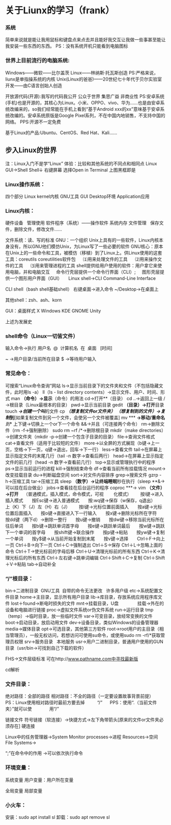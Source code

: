 # 关于Liunx的学习（frank）


### 系统
简单来说就是能让我用鼠标和键盘点来点去并且能好我交互让我做一些事甚至能让我安装一些东西的东西。
      PS：没有系统开机只能看到电脑图标

### 世界上目前流行的电脑系统:
Windows——微软——比尔盖茨
Linux——林纳斯·托瓦斯创造
      PS:严格来说，liunx是单指操系统的内核
Unix(Linux的爸爸)——20世纪七十年代于贝尔实验室开发——由C语言创始人创造

开放源代码(开源):我写的代码我公开 公众于世界 集思广益 非商业性
      PS:安卓系统(手机)也是开源的，其核心为Linux。小米、OPPO、vivo、华为……也是由安卓系统改编来的，so我们经常能在手机上看到“基于Android xxx的xx”意味基于安卓系统改编的。安卓系统原版是Google Pixel系列，不在中国内地销售，不支持中国的网络。
      PPS:开源不一定免费

基于Linux的产品:Ubuntu、CentOS、Red Hat、Kali……

## 步入Linux的世界
注：Linux入门不是学“Linux”
体验：比较和其他系统的不同点和相同点
Linux GUI→Shell
Shell↓
右键屏幕
选择Open in Terminal
上图黑框即是


### Linux操作系统：
四个部分
Linux kernel内核
GNU工具
GUI Desktop环境
Application应用

### Linux内核：
硬件设备   管理使用
软件程序（系统）——操作软件
系统内存
文件管理   保存文件，删除文件，修改文件……

文件系统：读、写的标准
GNU：一个组织
Unix上具有的一些软件，Linux内核本身没有，所以GNU他们模仿Unix，为Linux写了一些必要的软件
GNU核心：原本在Unix上的一些命令和工具，被模仿（移植）到了Linux上。供Linux使用的这套工具：coreutils coreutilities软件包
     ⑴用来处理文件的工具
     ⑵用来操作文件的工具
     ⑶用来管理进程的工具
shell提供给用户使用的软件：用户拿它来使用电脑，并和电脑交互
    命令行壳层提供一个命令行界面（CLI）;
    图形壳层提供一个图形用户界面（GUI）
    Linux shell→CLI Command-Line Interface

CLI shell（bash shell基础shell）
右键桌面→进入命令
~/Desktop→在桌面上



其他shell：zsh、ash、korn

GUI：桌面样式
X Windows
KDE
GNOME
Unity

上述为发展史




### shell命令（Linux一切皆文件）
输入命令→执行
 用户名  @  计算机名  在  桌面   [时间]

~ →用户目录/当前所在目录
$ →等待用户输入


### 常见命令：
可搜索“Linux命令查询”网站
ls→显示当前目录下的文件夹和文件（不包括隐藏文件，此时用ls -a）
ll（ls - list directory contents）→显示文件、用户、时间、形式
man **（命令）→显示**（命令）的用法
cd→打开**（目录）
cd ..→返回上一级
/→根目录（Linux最根本的目录）
pwd→显示当前目录
gedit **（目录）→打开**目录
touch ***→创建一个叫***的文件
cp ***（想复制文件or文件夹） **（想复制到的文件）→复制***到**[如果复制文件到另一个文件，会使另一个文件被覆盖]
mv *** **→移动/重命名***到**
上下键→切换上一个or下一个命令
&&→并且（可连接两个命令）
rm→删除文件（rm -f→强制删除）
sudo rm ~rf /*→删除根目录
mkdir（make directories）→创建文件夹（mkdir -p→创建一个包含子目录的目录）
file→查询文件格式
cat→查看文件（适用于比较短的文件）
more→以全屏的方式展现（b键→上一页，空格→下一页，q键→退出，回车→下一行）
less→查看文件
tail→在屏幕上显示指定文件的末尾几行（tail -n 数字→查看后两行）
head→在屏幕上显示指定文件的前几行（head -n 数字→查看前几行）
top→显示或管理执行中的程序
ps→显示当前运行的进程
kill→强制结束命令
df→查看当前所有挂载情况
mount→改变挂载目录
du→判断磁盘空间
sort→对文件内容排序
grep→搜索文件
gzrp -h→压缩工具
tar→压缩工具
sleep **（数字）→让终端睡眠**秒在执行（sleep **&→可以挂在后台做业）
jobs→查看挂在后台运行的程序
coproc ***→
vim **（文件）→打开**
   （普通模式，插入模式，命令模式，可视
       化模式）
      按i键→进入插入模式
      按Esc键→进入普通模式
      按:wq键→保存（w保存，q退出）
      上（K）下（J）左（H）右（J）
      按i键→光标位置前面插入
      按a键→光标位置后面插入
      按o键→直接进入下一行输入
      按x键→删除光标所在字符
      按dd键（两下d）→删除一整行
      按u键→撤销
      按dw键→移除当前光标所在往后单词
      按b键→跳跃单词首字母
      按e键→跳跃单词最后
      按w键→跳跃下一个单词的首字母
      按shift键→联合操作
      按p键→粘贴
      按yw键→复制一个单词
      按y$键→从当前开始复制到末尾
      按v键→选择
      
Ctrl＋F→向上一页
Ctrl＋B→向下一页
Ctrl＋C→强制退出
Ctrl＋S→保存
Ctrl＋L→忽略上面的命令
Ctrl＋T→使光标前的字母后移
Ctrl＋U→清理光标前的所有东西
Ctrl＋K→清理光标后的所有东西
Ctrl＋左右键→跳单词编辑
Ctrl＋Shift＋C→复制
Ctrl＋Shift＋V→粘贴
tab→自动补全

### “/”根目录：
bin→二进制目录  GNU工具  自带的命令无法更改   许多用户级
etc→系统配置文件目录
home→主目录，显示所有用户目录
lib→库目录，存放系统应用程序库文件
lost＋found→断电时损失的文件
mnt→挂载目录，U盘
              挂载→外在的设备和电脑进行链接
proc→虚拟文件系统or伪文件系统
run→运行目录
tmp（temp）→临时目录，放一些临时文件
var→可变目录，放经常变换的文件
boot→启动目录，放启动用文件
dev→设备目录，类似Windows的设备管理器
media→媒体目录
opt→可选目录，其他第三方软件
root→root用户的主目录（相当管理员），一般无权访问，若想访问可使用su命令，或使用sudo rm -rf/*获取管理员权限
srv→服务目录   本地服务
usr→用户二进制目录，普通用户使用的GUN目录（usr/bin→可找到自己下载的软件）

FHS→文件层级标准
可在http://www.pathname.com中寻找最新版


cd解析
### 文件目录：
绝对路径：全部的路径
相对路径：不全的路径（一定要设置故事背景前提）
     PS：Linux使用相对路径时最前方要去掉
         “/”
     PPS：使用“.（当前文件夹）”就可以使
             用“/”

链接文件
符号链接（软连接）→快捷方式→左下角带箭头[原来的文件or文件夹必须存在]
硬连接

Linux中的任务管理器→System Monitor
processes→进程
Resources→空间
File Systems→


“;”在命令中的作用
→可以依次执行命令


### 环境变量：
系统变量
用户变量：用户所在变量

全局变量
局部变量




### 小火车：
安装：sudo apt install sl
卸载：sudo apt remove sl
